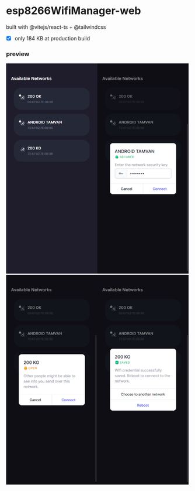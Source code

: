 # esp8266WifiManager-web

built with @vitejs/react-ts + @tailwindcss

- [x] only 184 KB at production build

### preview
<img src="screenshot/1.png" alt="alt text" width="250"><img src="screenshot/2.png" alt="alt text" width="250"><img src="screenshot/3.png" alt="alt text" width="250"><img src="screenshot/4.png" alt="alt text" width="250">
